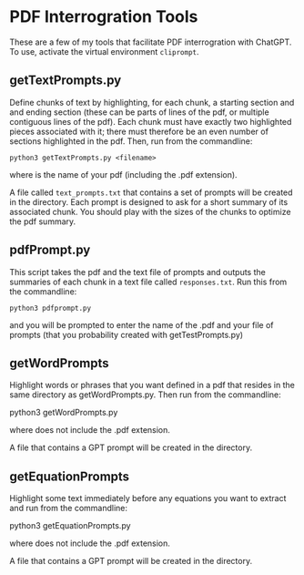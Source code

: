 # PDF Interrogration Tools

These are a few of my tools that facilitate PDF interrogration with ChatGPT. To use, activate the virtual environment `cliprompt`.

## getTextPrompts.py

Define chunks of text by highlighting, for each chunk, a starting section and and ending section (these can be parts of lines of the pdf, or multiple contiguous lines of the pdf). Each chunk must have exactly two highlighted pieces associated with it; there must therefore be an even number of sections highlighted in the pdf. Then, run from the commandline:

    python3 getTextPrompts.py <filename>

where <filename> is the name of your pdf (including the .pdf extension).

A file called `text_prompts.txt` that contains a set of prompts will be created in the directory. Each prompt is designed to ask for a short summary of its associated chunk. You should play with the sizes of the chunks to optimize the pdf summary. 
<!-- You must have the AskYourPDF plugin installed in GPT-4 (and have given GPT the doc_id for you pdf) for this to work.-->



## pdfPrompt.py

This script takes the pdf and the text file of prompts and outputs the summaries of each chunk in a text file called `responses.txt`. Run this from the commandline:

    python3 pdfprompt.py

and you will be prompted to enter the name of the .pdf and your file of prompts (that you probability created with getTestPrompts.py)


## getWordPrompts

Highlight words or phrases that you want defined in a pdf that resides in the same directory as getWordPrompts.py. Then run from the commandline:

   python3 getWordPrompts.py <filename>

where <filename> does not include the .pdf extension.

A file that contains a GPT prompt will be created in the directory.

## getEquationPrompts

Highlight some text immediately before any equations you want to extract and run from the commandline:

   python3 getEquationPrompts.py <filename>

where <filename> does not include the .pdf extension.

A file that contains a GPT prompt will be created in the directory. 
<!-- You must have the AskYourPDF plugin installed in GPT-4 (and have given GPT the doc_id for you pdf) for this to work. -->

